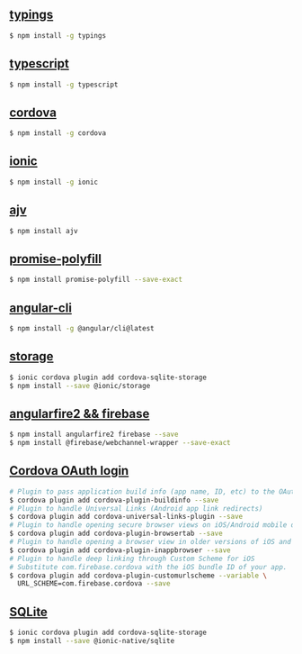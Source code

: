 ## [typings](https://github.com/typings/typings)

```bash
$ npm install -g typings
```

## [typescript](https://github.com/Microsoft/TypeScript)

```bash
$ npm install -g typescript
```

## [cordova](https://cordova.apache.org/#getstarted)

```bash
$ npm install -g cordova
```

## [ionic](https://ionicframework.com/getting-started/)

```bash
$ npm install -g ionic
```

## [ajv](https://github.com/epoberezkin/ajv)

```bash
$ npm install ajv
```

## [promise-polyfill](https://github.com/taylorhakes/promise-polyfill)

```bash
$ npm install promise-polyfill --save-exact
```

## [angular-cli](https://github.com/angular/angular-cli)

```bash
$ npm install -g @angular/cli@latest
```

## [storage](https://ionicframework.com/docs/storage/)

```bash
$ ionic cordova plugin add cordova-sqlite-storage
$ npm install --save @ionic/storage
```

## [angularfire2 && firebase](https://github.com/angular/angularfire2/blob/master/docs/1-install-and-setup.md)

```bash
$ npm install angularfire2 firebase --save
$ npm install @firebase/webchannel-wrapper --save-exact
```

## [Cordova OAuth login](https://firebase.google.com/docs/auth/web/cordova)

```bash
# Plugin to pass application build info (app name, ID, etc) to the OAuth widget.
$ cordova plugin add cordova-plugin-buildinfo --save
# Plugin to handle Universal Links (Android app link redirects)
$ cordova plugin add cordova-universal-links-plugin --save
# Plugin to handle opening secure browser views on iOS/Android mobile devices
$ cordova plugin add cordova-plugin-browsertab --save
# Plugin to handle opening a browser view in older versions of iOS and Android
$ cordova plugin add cordova-plugin-inappbrowser --save
# Plugin to handle deep linking through Custom Scheme for iOS
# Substitute com.firebase.cordova with the iOS bundle ID of your app.
$ cordova plugin add cordova-plugin-customurlscheme --variable \
  URL_SCHEME=com.firebase.cordova --save
```

## [SQLite](http://ionicframework.com/docs/native/sqlite/)

```bash
$ ionic cordova plugin add cordova-sqlite-storage
$ npm install --save @ionic-native/sqlite
```